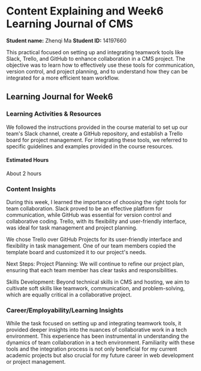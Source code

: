 # Content Explaining and Week6 Learning Journal of CMS

**Student name:** Zhenqi Ma 
**Student ID:** 14197660

This practical focused on setting up and integrating teamwork tools like Slack, Trello, and GitHub to enhance collaboration in a CMS project. The objective was to learn how to effectively use these tools for communication, version control, and project planning, and to understand how they can be integrated for a more efficient team workflow.

## Learning Journal for Week6

### Learning Activities & Resources
We followed the instructions provided in the course material to set up our team's Slack channel, create a GitHub repository, and establish a Trello board for project management. For integrating these tools, we referred to specific guidelines and examples provided in the course resources.

#### Estimated Hours
About 2 hours

### Content Insights
During this week, I learned the importance of choosing the right tools for team collaboration. Slack proved to be an effective platform for communication, while GitHub was essential for version control and collaborative coding. Trello, with its flexibility and user-friendly interface, was ideal for task management and project planning.

We chose Trello over GitHub Projects for its user-friendly interface and flexibility in task management. One of our team members copied the template board and customized it to our project's needs.

Next Steps:
Project Planning: We will continue to refine our project plan, ensuring that each team member has clear tasks and responsibilities.

Skills Development: Beyond technical skills in CMS and hosting, we aim to cultivate soft skills like teamwork, communication, and problem-solving, which are equally critical in a collaborative project.


### Career/Employability/Learning Insights
While the task focused on setting up and integrating teamwork tools, it provided deeper insights into the nuances of collaborative work in a tech environment. This experience has been instrumental in understanding the dynamics of team collaboration in a tech environment. Familiarity with these tools and the integration process is not only beneficial for my current academic projects but also crucial for my future career in web development or project management.

